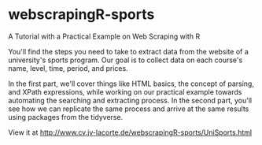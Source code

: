 # webscrapingR-sports
A Tutorial with a Practical Example on Web Scraping with R

You'll find the steps you need to take to extract data from the website of a university's sports program. 
Our goal is to collect data on each course's name, level, time, period, and prices.

In the first part, we'll cover things like HTML basics, the concept of parsing, and XPath expressions, while working on our practical 
example towards automating the searching and extracting process. 
In the second part, you'll see how we can replicate the same process and arrive at the same results using packages from the tidyverse.

View it at http://www.cv.jv-lacorte.de/webscrapingR-sports/UniSports.html
